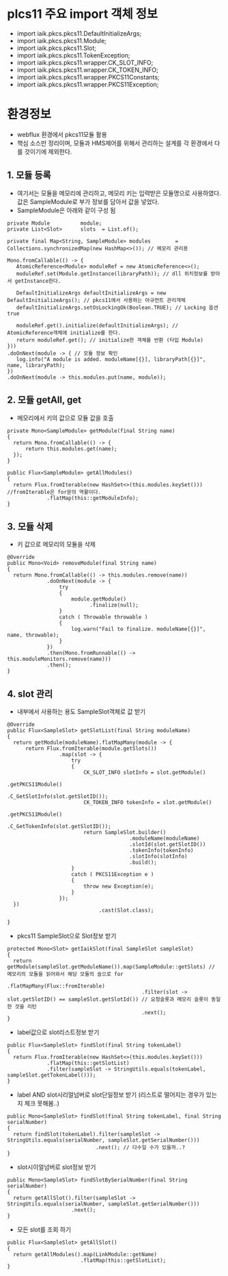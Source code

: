 # plcs11 주요 import 객체 정보
- import iaik.pkcs.pkcs11.DefaultInitializeArgs;
- import iaik.pkcs.pkcs11.Module;
- import iaik.pkcs.pkcs11.Slot;
- import iaik.pkcs.pkcs11.TokenException;
- import iaik.pkcs.pkcs11.wrapper.CK_SLOT_INFO;
- import iaik.pkcs.pkcs11.wrapper.CK_TOKEN_INFO;
- import iaik.pkcs.pkcs11.wrapper.PKCS11Constants;
- import iaik.pkcs.pkcs11.wrapper.PKCS11Exception;

# 환경정보
- webflux 환경에서 pkcs11모듈 활용
- 핵심 소스만 정리이며, 모듈과 HMS제어를 위해서 관리하는 설계를 각 환경에서 다를 것이기에 제외한다.

## 1. 모듈 등록
- 여기서는 모듈을 메모리에 관리하고, 메모리 키는 입력받은 모듈명으로 사용하였다. 값은 SampleModule로 부가 정보를 담아서 값을 넣었다.
- SampleModule은 아래와 같이 구성 됨
```
private Module          module;
private List<Slot>      slots  = List.of();
```

```
private final Map<String, SampleModule> modules        = Collections.synchronizedMap(new HashMap<>()); // 메모리 관리용

Mono.fromCallable(() -> {
   AtomicReference<Module> moduleRef = new AtomicReference<>();
   moduleRef.set(Module.getInstance(libraryPath)); // dll 위치정보를 받아서 getInstance한다.
   
   DefaultInitializeArgs defaultInitializeArgs = new DefaultInitializeArgs(); // pkcs11에서 사용하는 아규먼트 관리객체
   defaultInitializeArgs.setOsLockingOk(Boolean.TRUE); // Locking 옵션 true
   
   moduleRef.get().initialize(defaultInitializeArgs); // AtomicReference객체에 initialize를 한다.
   return moduleRef.get(); // initialize한 객체를 반환 (타입 Module)
}))
.doOnNext(module -> { // 모듈 정보 확인
   log.info("A module is added. moduleName[{}], libraryPath[{}]", name, libraryPath);
})
.doOnNext(module -> this.modules.put(name, module));
```

## 2. 모듈 getAll, get 
- 메모리에서 키의 값으로 모듈 값을 호출

```
private Mono<SampleModule> getModule(final String name)
{
  return Mono.fromCallable(() -> {
      return this.modules.get(name);
  });
}

public Flux<SampleModule> getAllModules()
{
  return Flux.fromIterable(new HashSet<>(this.modules.keySet())) //fromIterable은 for문의 역활이다.
             .flatMap(this::getModuleInfo);
}
```

## 3. 모듈 삭제 
- 키 값으로 메모리의 모듈을 삭제 

```
@Override
public Mono<Void> removeModule(final String name)
{
  return Mono.fromCallable(() -> this.modules.remove(name))
             .doOnNext(module -> {
                 try
                 {
                     module.getModule()
                           .finalize(null);
                 }
                 catch ( Throwable throwable )
                 {
                     log.warn("Fail to finalize. moduleName[{}]", name, throwable);
                 }
             })
             .then(Mono.fromRunnable(() -> this.moduleMonitors.remove(name)))
             .then();
}
```

## 4. slot 관리
- 내부에서 사용하는 용도 SampleSlot객체로 값 받기
```
@Override
public Flux<SampleSlot> getSlotList(final String moduleName)
{
  return getModule(moduleName).flatMapMany(module -> {
      return Flux.fromIterable(module.getSlots())
                 .map(slot -> {
                     try
                     {
                         CK_SLOT_INFO slotInfo = slot.getModule()
                                                     .getPKCS11Module()
                                                     .C_GetSlotInfo(slot.getSlotID());
                         CK_TOKEN_INFO tokenInfo = slot.getModule()
                                                       .getPKCS11Module()
                                                       .C_GetTokenInfo(slot.getSlotID());
                         return SampleSlot.builder()
                                        .moduleName(moduleName)
                                        .slotId(slot.getSlotID())
                                        .tokenInfo(tokenInfo)
                                        .slotInfo(slotInfo)
                                        .build();
                     }
                     catch ( PKCS11Exception e )
                     {
                         throw new Exception(e);
                     }
                 });
  })
                              .cast(Slot.class);

}
```

- pkcs11 SampleSlot으로 Slot정보 받기
```
protected Mono<Slot> getIaikSlot(final SampleSlot sampleSlot)
{
  return getModule(sampleSlot.getModuleName()).map(SampleModule::getSlots) // 메모리의 모듈을 읽어와서 해당 모듈의 슬으로 for
                                            .flatMapMany(Flux::fromIterable)
                                            .filter(slot -> slot.getSlotID() == sampleSlot.getSlotId()) // 요청슬롯과 메모리 슬롯이 동일한 것을 리턴
                                            .next();
}
```

- label값으로 slot리스트정보 받기
```
public Flux<SampleSlot> findSlot(final String tokenLabel)
{
  return Flux.fromIterable(new HashSet<>(this.modules.keySet()))
             .flatMap(this::getSlotList)
             .filter(sampleSlot -> StringUtils.equals(tokenLabel, sampleSlot.getTokenLabel()));
}
```

- label AND slot시리얼넘버로 slot단일정보 받기 (리스트로 떨어지는 경우가 있는지 체크 못해봄..)
```
public Mono<SampleSlot> findSlot(final String tokenLabel, final String serialNumber)
{
  return findSlot(tokenLabel).filter(sampleSlot -> StringUtils.equals(serialNumber, sampleSlot.getSerialNumber()))
                             .next(); // 다수일 수가 있을까..?
}
```

- slot시이얼넘버로 slot정보 받기
```
public Mono<SampleSlot> findSlotBySerialNumber(final String serialNumber)
{
  return getAllSlot().filter(sampleSlot -> StringUtils.equals(serialNumber, sampleSlot.getSerialNumber()))
                     .next();
}
```

- 모든 slot를 조회 하기
```
public Flux<SampleSlot> getAllSlot()
{
  return getAllModules().map(LinkModule::getName)
                        .flatMap(this::getSlotList);
}
```
